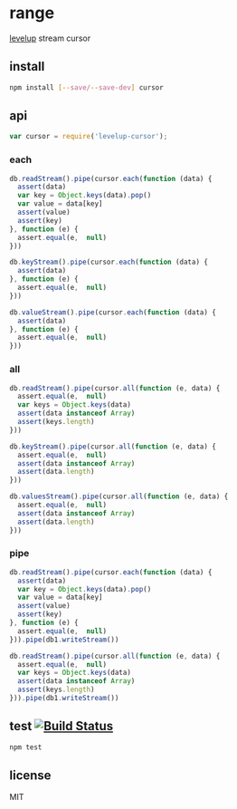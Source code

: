 # range

[levelup](https://github.com/rvagg/node-levelup) stream cursor

## install

```bash
npm install [--save/--save-dev] cursor
```

## api

```js
var cursor = require('levelup-cursor');
```

### each

```js
db.readStream().pipe(cursor.each(function (data) {
  assert(data)
  var key = Object.keys(data).pop()
  var value = data[key]
  assert(value)
  assert(key)
}, function (e) {
  assert.equal(e,  null)
}))
```

```js
db.keyStream().pipe(cursor.each(function (data) {
  assert(data)
}, function (e) {
  assert.equal(e,  null)
}))
```

```js
db.valueStream().pipe(cursor.each(function (data) {
  assert(data)
}, function (e) {
  assert.equal(e,  null)
}))
```

### all

```js
db.readStream().pipe(cursor.all(function (e, data) {
  assert.equal(e,  null)
  var keys = Object.keys(data)
  assert(data instanceof Array)
  assert(keys.length)
}))
```

```js
db.keyStream().pipe(cursor.all(function (e, data) {
  assert.equal(e,  null)
  assert(data instanceof Array)
  assert(data.length)
}))
```

```js
db.valuesStream().pipe(cursor.all(function (e, data) {
  assert.equal(e,  null)
  assert(data instanceof Array)
  assert(data.length)
}))
```

### pipe

```js
db.readStream().pipe(cursor.each(function (data) {
  assert(data)
  var key = Object.keys(data).pop()
  var value = data[key]
  assert(value)
  assert(key)
}, function (e) {
  assert.equal(e,  null)
})).pipe(db1.writeStream())
```

```js
db.readStream().pipe(cursor.all(function (e, data) {
  assert.equal(e,  null)
  var keys = Object.keys(data)
  assert(data instanceof Array)
  assert(keys.length)
})).pipe(db1.writeStream())
```

## test [![Build Status](https://travis-ci.org/kordon/cursor.png)](https://travis-ci.org/kordon/cursor)

```bash
npm test
```

## license

MIT